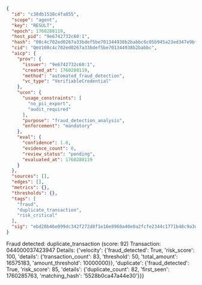 ```json
{
  "id": "c38db1538c4fa855",
  "scope": "agent",
  "key": "RESULT",
  "epoch": 1760288119,
  "host_pid": "9e6742732c60:1",
  "hash": "08c4c702ed0267a33bdef5be701344938b2babbc6c05b945a23ed347e9bf9740",
  "cid": "QmV108c4c702ed0267a33bdef5be701344938b2babbc",
  "aicp": {
    "prov": {
      "issuer": "9e6742732c60:1",
      "created_at": 1760288119,
      "method": "automated_fraud_detection",
      "vc_type": "VerifiableCredential"
    },
    "ucon": {
      "usage_constraints": [
        "no_pii_export",
        "audit_required"
      ],
      "purpose": "fraud_detection_analysis",
      "enforcement": "mandatory"
    },
    "eval": {
      "confidence": 1.0,
      "evidence_count": 0,
      "review_status": "pending",
      "evaluated_at": 1760288119
    }
  },
  "sources": [],
  "edges": [],
  "metrics": {},
  "thresholds": {},
  "tags": [
    "fraud",
    "duplicate_transaction",
    "risk_critical"
  ],
  "sig": "ebd20b46e099dc342f272d8f1e16e8960a40e0a2fcfe2344c1771b48c9a3d8a0"
}
```

Fraud detected: duplicate_transaction (score: 92)
Transaction: 044000037423947
Details: {'velocity': {'fraud_detected': True, 'risk_score': 100, 'details': {'transaction_count': 83, 'threshold': 50, 'total_amount': 16575183, 'amount_threshold': 10000000}}, 'duplicate': {'fraud_detected': True, 'risk_score': 85, 'details': {'duplicate_count': 82, 'first_seen': 1760285763, 'matching_hash': '5528b0ca47a44e30'}}}